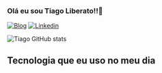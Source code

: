 ### Olá eu sou Tiago Liberato!!🤙
[![Blog](https://img.shields.io/website-up-down-green-red/http/monip.org.svg)](https://website.com)
[![Linkedin](	https://img.shields.io/badge/LinkedIn-0077B5?style=for-the-badge&logo=linkedin&logoColor=white)](https://www.linkedin.com/in/tiago-liberato-1ab079228/)

![Tiago GitHub stats](https://github-readme-stats.vercel.app/api?username=TiagoLiberato&show_icons=true&theme=dracula)

## Tecnologia que eu uso no meu dia

